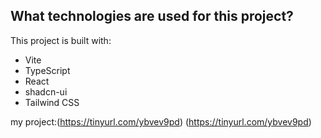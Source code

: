 
## What technologies are used for this project?

This project is built with:

- Vite
- TypeScript
- React
- shadcn-ui
- Tailwind CSS

my project:(https://tinyurl.com/ybvev9pd)
(https://tinyurl.com/ybvev9pd)
